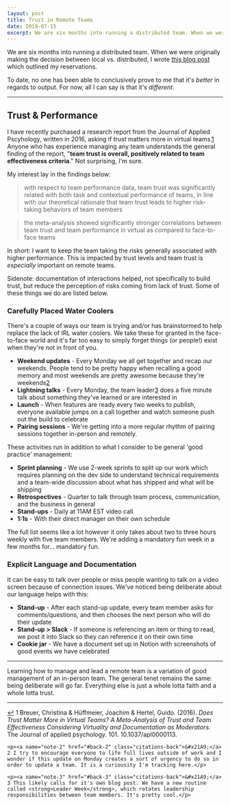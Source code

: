 ```yaml
---
layout: post
title: Trust in Remote Teams
date: 2019-07-15
excerpt: We are six months into running a distributed team. When we were originally making the decision between local vs. distributed, I wrote...
---
```


We are six months into running a distributed team. When we were originally making the decision between local vs. distributed, I wrote <a href="http://helentran.com/distributedvslocal">this blog post</a> which outlined my reservations.

To date, no one has been able to conclusively prove to me that it's _better_ in regards to output. For now, all I can say is that it's _different_.

<hr class="--small" />

## Trust & Performance

I have recently purchased a research report from the Journal of Applied Pscyhology, written in 2016, asking if trust matters more in virtual teams.<span class="cite"><a href="#note-1" name="back-1">1</a></span> Anyone who has experience managing any team understands the general finding of the report, "**team trust is overall, positively related to team effectiveness criteria**." Not surprising, I'm sure.

My interest lay in the findings below:

> with respect to team performance data, team trust was significantly related with both task and contextual performance of teams, in line with our theoretical rationale that team trust leads to higher risk-taking behaviors of team members

> the meta-analysis showed significantly stronger correlations between team trust and team performance in virtual as compared to face-to-face teams

In short: I want to keep the team taking the risks generally associated with higher performance. This is impacted by trust levels and team trust is _especially_ important on remote teams.

<div class="note">
    <p>Sidenote: documentation of interactions helped, not specifically to build trust, but reduce the perception of risks coming from lack of trust. Some of these things we do are listed below.</p>
</div>

### Carefully Placed Water Coolers

There's a couple of ways our team is trying and/or has brainstormed to help replace the lack of IRL water coolers. We take these for granted in the face-to-face world and it's far too easy to simply forget things (or people!) exist when they're not in front of you.

- **Weekend updates** - Every Monday we all get together and recap our weekends. People tend to be pretty happy when recalling a good memory and most weekends are pretty awesome because they're weekends<span class="cite"><a href="#note-2" name="back-2">2</a></span>
- **Lightning talks** - Every Monday, the team leader<span class="cite"><a href="#note-3" name="back-3">3</a></span> does a five minute talk about something they've learned or are interested in
- **Launch** - When features are ready every two weeks to publish, everyone available jumps on a call together and watch someone push out the build to celebrate
- **Pairing sessions** - We're getting into a more regular rhythm of pairing sessions together in-person and remotely.

These activities run in addition to what I consider to be general 'good practice' management:

- **Sprint planning** - We use 2-week sprints to split up our work which requires planning on the dev side to understand technical requirements and a team-wide discussion about what has shipped and what will be shipping
- **Retrospectives** - Quarter to talk through team process, communication, and the business in general
- **Stand-ups** - Daily at 11AM EST video call
- **1:1s** - With their direct manager on their own schedule

The full list seems like a lot however it only takes about two to three hours weekly with five team members. We're adding a mandatory fun week in a few months for... mandatory fun.

### Explicit Language and Documentation

It can be easy to talk over people or miss people wanting to talk on a video screen because of connection issues. We've noticed being deliberate about our language helps with this:

- **Stand-up** - After each stand-up update, every team member asks for comments/questions, and then chooses the next person who will do their update
- **Stand-up > Slack** - If someone is referencing an item or thing to read, we post it into Slack so they can reference it on their own time
- **Cookie jar** - We have a document set up in Notion with screenshots of good events we have celebrated

<hr class="--small">

Learning how to manage and lead a remote team is a variation of good management of an in-person team. The general tenet remains the same: being deliberate will go far. Everything else is just a whole lotta faith and a whole lotta trust.

<hr class="--end">

<div class="citations">
    <p><a name="note-1" href="#back-1" class="citations-back">&#x21A9;</a> 1 Breuer, Christina & Hüffmeier, Joachim & Hertel, Guido. (2016). <em>Does Trust Matter More in Virtual Teams? A Meta-Analysis of Trust and Team Effectiveness Considering Virtuality and Documentation as Moderators.</em> The Journal of applied psychology. 101. 10.1037/apl0000113.</p>

    <p><a name="note-2" href="#back-2" class="citations-back">&#x21A9;</a> 2 I try to encourage everyone to life full lives outside of work and I wonder if this update on Monday creates a sort of urgency to do so in order to update a team. It is a curiousity I'm tracking here.</p>

    <p><a name="note-3" href="#back-3" class="citations-back">&#x21A9;</a> 3 This likely calls for it's own blog post. We have a new routine called <strong>Leader Week</strong>, which rotates leadership responsibilities between team members. It's pretty cool.</p>
</div>